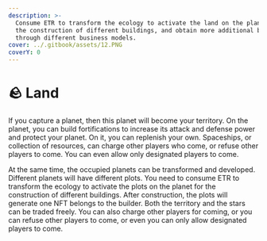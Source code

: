 ```yaml
---
description: >-
  Consume ETR to transform the ecology to activate the land on the planet for
  the construction of different buildings, and obtain more additional benefits
  through different business models.
cover: ../.gitbook/assets/12.PNG
coverY: 0
---
```


# 🪨 Land

If you capture a planet, then this planet will become your territory. On the planet, you can build fortifications to increase its attack and defense power and protect your planet. On it, you can replenish your own. Spaceships, or collection of resources, can charge other players who come, or refuse other players to come. You can even allow only designated players to come.

At the same time, the occupied planets can be transformed and developed. Different planets will have different plots. You need to consume ETR to transform the ecology to activate the plots on the planet for the construction of different buildings. After construction, the plots will generate one NFT belongs to the builder. Both the territory and the stars can be traded freely. You can also charge other players for coming, or you can refuse other players to come, or even you can only allow designated players to come.
